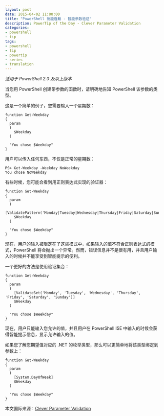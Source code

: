 ```yaml
---
layout: post
date: 2015-04-02 11:00:00
title: "PowerShell 技能连载 - 智能参数验证"
description: PowerTip of the Day - Clever Parameter Validation
categories:
- powershell
- tip
tags:
- powershell
- tip
- powertip
- series
- translation
---
```

_适用于 PowerShell 2.0 及以上版本_

当您用 PowerShell 创建带参数的函数时，请明确地告知 PowerShell 该参数的类型。

这是一个简单的例子，您需要输入一个星期数：

    function Get-Weekday
    {
      param
      (
        $Weekday
      )
      
      "You chose $Weekday"
    }

用户可以传入任何东西，不仅是正常的星期数：

    PS> Get-Weekday -Weekday NoWeekday
    You chose NoWeekday                                                 
     

有些时候，您可能会看到用正则表达式实现的验证器：

    function Get-Weekday
    {
      param
      (
        [ValidatePattern('Monday|Tuesday|Wednesday|Thursday|Friday|Saturday|Sunday')]
        $Weekday
      )
      
      "You chose $Weekday"
    }

现在，用户的输入被限定在了这些模式中，如果输入的值不符合正则表达式的模式，PowerShell 将会抛出一个异常。然而，错误信息并不是很有用，并且用户输入的时候并不能享受到智能提示的便利。

一个更好的方法是使用验证集合：

    function Get-Weekday
    {
      param
      (
        [ValidateSet('Monday', 'Tuesday', 'Wednesday', 'Thursday', 'Friday', 'Saturday', 'Sunday')]
        $Weekday
      )
      
      "You chose $Weekday"
    }

现在，用户只能输入您允许的值，并且用户在 PowerShell ISE 中输入的时候会获得智能提示信息，显示允许输入的值。

如果您了解您期望值对应的 .NET 的枚举类型，那么可以更简单地将该类型绑定到参数上：

    function Get-Weekday
    {
      param
      (
        [System.DayOfWeek]
        $Weekday
      )
      
      "You chose $Weekday"
    }

<!--more-->
本文国际来源：[Clever Parameter Validation](http://community.idera.com/powershell/powertips/b/tips/posts/clever-parameter-validation)
